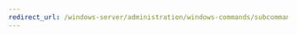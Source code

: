 ```yaml
---
redirect_url: /windows-server/administration/windows-commands/subcommand-start-transportserver.md
---
```

